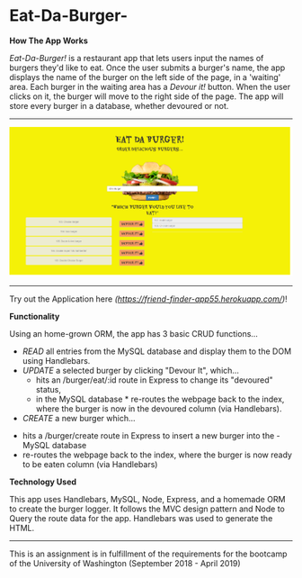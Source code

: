 # Eat-Da-Burger-

**How The App Works**

*Eat-Da-Burger!* is a restaurant app that lets users input the names of burgers they'd like to eat. Once the user submits a burger's name, the app displays the name of the burger on the left side of the page, in a 'waiting' area. Each burger in the waiting area has a *Devour it!* button. When the user clicks on it, the burger will move to the right side of the page. The app will store every burger in a database, whether devoured or not. 

---
<img src="https://github.com/Heidijvr/Eat-Da-Burger-/blob/master/public/assets/img/EatDaBurger.png" alt Burger App Home Page>

---

Try out the Application here *(https://friend-finder-app55.herokuapp.com/)*!


**Functionality**

Using an home-grown ORM, the app has 3 basic CRUD functions...

- *READ* all entries from the MySQL database and display them to the DOM using Handlebars.
- *UPDATE* a selected burger by clicking "Devour It", which... 
  * hits an /burger/eat/:id route in Express to change its "devoured" status,   
  * in the MySQL database * re-routes the webpage back to the index, where the burger is now in the devoured column (via Handlebars).
- *CREATE* a new burger which... 
* hits a /burger/create route in Express to insert a new burger into the - MySQL database 
* re-routes the webpage back to the index, where the burger is now ready to be eaten column (via Handlebars)

**Technology Used**

This app uses Handlebars, MySQL, Node, Express, and a homemade ORM to create the burger logger. It follows the MVC design pattern and Node to Query the route data for the app. Handlebars was used to generate the HTML.

---
This is an assignment is in fulfillment of the requirements for the bootcamp of the University of Washington (September 2018 - April 2019)
